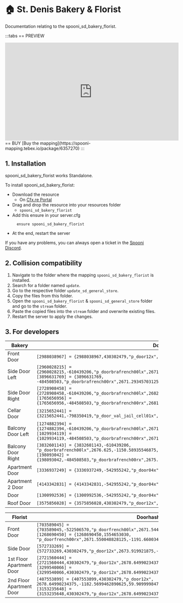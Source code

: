 # 🏠 St. Denis Bakery & Florist
Documentation relating to the spooni_sd_bakery_florist.

:::tabs
== PREVIEW
<iframe width="570" height="321" src="https://dunb17ur4ymx4.cloudfront.net/packages/images/89d00dffdf211d1bcb34a65ba3cd0e425d0a6219.png" frameborder="0" allow="accelerometer; autoplay; clipboard-write; encrypted-media; gyroscope; picture-in-picture; web-share" allowfullscreen></iframe>
== BUY
[Buy the mapping](https://spooni-mapping.tebex.io/package/6357270)
:::

## 1. Installation
spooni_sd_bakery_florist works Standalone.  

To install spooni_sd_bakery_florist:
- Download the resource
  - On [Cfx.re Portal](https://portal.cfx.re/)
- Drag and drop the resource into your resources folder
  - `spooni_sd_bakery_florist`
- Add this ensure in your server.cfg
  ```
    ensure spooni_sd_bakery_florist
  ```
- At the end, restart the server

If you have any problems, you can always open a ticket in the [Spooni Discord](https://discord.gg/spooni).

## 2. Collision compatibility <Badge type="danger" text="IMPORTANT"/>

1. Navigate to the folder where the mapping `spooni_sd_bakery_florist` is installed.
2. Search for a folder named `update`.
3. Go to the respective folder `update_sd_general_store`.
4. Copy the files from this folder.
5. Open the `spooni_sd_bakery_florist` & `spooni_sd_general_store` folder and go to the `stream` folder.
6. Paste the copied files into the `stream` folder and overwrite existing files.
7. Restart the server to apply the changes.

## 3. For developers
| Bakery                    | Doorhashes
|---------------------------|----------------------------------------------------------------------------------|
| Front Door                | `[2988038967] = {2988038967,430302479,"p_door12x",2671.33935546875,-1151.63134765625,50.05408477783203}`
| Side Door Left            | `[2960028215] = {2960028215,-610439206,"p_doorbrafrench00lx",2671.26416015625,-1154.484375,50.2400016784668}` <br> `[3896631769] = {3896631769, -484508503,"p_doorbrafrench00rx",2671.29345703125,-1155.8480224609375,50.2400016784668}`
| Side Door Right           | `[2728908458] = {2728908458,-610439206,"p_doorbrafrench00lx",2682.626708984375,-1150.50341796875,49.96531295776367}` <br> `[1765656956] = {1765656956,-484508503,"p_doorbrafrench00rx",2681.261962890625,-1150.5443115234375,49.96634674072265}`
| Cellar Door               | `[3215652441] = {3215652441,-798350419,"p_door_val_jail_cell01x",2671.304931640625,-1155.7569580078125,46.38411712646484}`
| Balcony Door Left         | `[1274882394] = {1274882394,-610439206,"p_doorbrafrench00lx",2671.28857421875,-1154.486572265625,54.1653938293457}` <br> `[1029934119] = {1029934119,-484508503,"p_doorbrafrench00rx",2671.295654296875,-1155.8507080078125,54.17019271850586}`
| Balcony Door Right        | `[3832601143] = {3832601143,-610439206, "p_doorbrafrench00lx",2676.625,-1150.58935546875,54.14307022094726}` <br> `[198093042] = {198093042,-484508503,"p_doorbrafrench00rx",2675.261474609375,-1150.5753173828125,54.14113616943359}`
| Apartment Door            | `[3336937249] = {3336937249,-542955242,"p_door04x",2677.449951171875,-1155.010009765625,54.13000106811523}`
| Apartment 2 Door          | `[4143342831] = {4143342831,-542955242,"p_door04x",2673.56005859375,-1156.6700439453125,57.95439529418945}`
| Door                      | `[1300992536] = {1300992536,-542955242,"p_door04x",2677.43994140625,-1155.010009765625,57.95439529418945}`
| Roof Door                 | `[3575856028] = {3575856028,430302479,"p_door12x",2683.289794921875,-1155.385009765625,59.77681350708008}`

| Florist                   | Doorhashes
|---------------------------|----------------------------------------------------------------------------------|
| Front Door                | `[703589045] = {703589045,-522506570,"p_doorfrench00lx",2671.544921875,-1190.300048828125,52.2599983215332}` <br> `[1268690450] = {1268690450,1554653030, "p_doorfrench00rx",2671.550048828125,-1191.6600341796875,52.2599983215332}`
| Side Door                 | `[572733269] = {572733269,430302479,"p_door12x",2673.919921875,-1182.530029296875,52.10589599609375}`
| 1st Floor Apartment Door  | `[2721560444] = {2721560444,430302479,"p_door12x",2678.64990234375,-1182.5699462890625,56.35373306274414}` <br> `[3299540066] = {3299540066,430302479,"p_door12x",2678.64990234375,-1192.0899658203125,56.38077163696289}`
| 2nd Floor Apartment Door  | `[407553899] = {407553899,430302479,"p_door12x", 2678.64990234375,-1182.5699462890625,59.90999984741211}` <br> `[3153235648] = {3153235648,430302479,"p_door12x",2678.64990234375,-1191.949951171875,60.52000045776367}`
